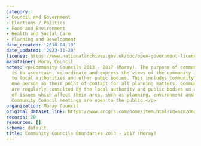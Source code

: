 ```yaml
---
category:
- Council and Government
- Elections / Politics
- Food and Environment
- Health and Social Care
- Planning and Development
date_created: '2018-04-19'
date_updated: '2023-11-20'
license: https://www.nationalarchives.gov.uk/doc/open-government-licence/version/3/
maintainer: Moray Council
notes: <p>Community Councils 2013 - 2017 (Moray). The purpose of community councils
  is to ascertain, co-ordinate and express the views of the community it represents
  to local authorities and other pubic bodies. This includes community councils appointing
  one person as their point of contact for all planning matters. Community Councils
  are regularly consulted by the local authority and public bodies on a wide range
  of issues which affect their area, such as planning, environment and health. All
  Community Council meetings are open to the public.</p>
organization: Moray Council
original_dataset_link: https://www.arcgis.com/home/item.html?id=6182d61788b6422982eb83c5d2d33e4a
records: 20
resources: []
schema: default
title: Community Councils Boundaries 2013 - 2017 (Moray)
---
```

